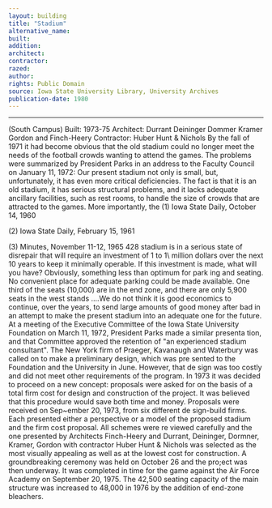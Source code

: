 ```yaml
---
layout: building
title: "Stadium"
alternative_name: 
built: 
addition:
architect: 
contractor: 
razed: 
author:
rights: Public Domain
source: Iowa State University Library, University Archives
publication-date: 1980 
---
```

---

(South Campus) 
Built: 1973-75 Architect: Durrant Deininger Dommer Kramer Gordon and Finch-Heery Contractor: Huber Hunt & Nichols 
By the fall of 1971 it had become obvious that the old stadium could no longer meet the needs of the football crowds wanting to attend the games. The problems were summarized by President Parks in an address to the Faculty Council on January 11, 1972: 
Our present stadium not only is small, but, unfortunately, it has even more critical deficiencies. The fact is that it is an old stadium, it has serious structural problems, and it lacks adequate ancillary facilities, such as rest rooms, to handle the size of crowds that are attracted to the games. More importantly, the 
(1) 
Iowa State Daily, October 14, 1960 

(2) 
Iowa State Daily, February 15, 1961 


(3) Minutes, November 11-12, 1965 
428 
stadium is in a serious state of disrepair that will require an 
investment of 1 to 1\ million dollars over the next 10 years to 
keep it minimally operable. If this investment is made, what 
will you have? Obviously, something less than optimum for park 
ing and seating. No convenient place for adequate parking could 
be made available. One third of the seats (10,000) are in the end 
zone, and there are only 5,900 seats in the west stands ....We 
do not think it is good economics to continue, over the years, to 
send large amounts of good money after bad in an attempt to make 
the present stadium into an adequate one for the future. 
At a meeting of the Executive Committee of the Iowa State University Foundation on March 11, 1972, President Parks made a similar presenta 
tion, and that Committee approved the retention of "an experienced stadium consultant". The New York firm of Praeger, Kavanaugh and Waterbury was called on to make a preliminary design, which was pre sented to the Foundation and the University in June. However, that de sign was too costly and did not meet other requirements of the program. 
In 1973 it was decided to proceed on a new concept: proposals were asked for on the basis of a total firm cost for design and construction of the project. It was believed that this procedure would save both time and money. 
Proposals were received on Sep~ember 20, 1973, from six different de sign-build firms. Each presented either a perspective or a model of the proposed stadium and the firm cost proposal. All schemes were re viewed carefully and the one presented by Architects Finch-Heery and Durrant, Deininger, Dormner, Kramer, Gordon with contractor Huber Hunt & Nichols was selected as the most visually appealing as well as at the lowest cost for construction. 
A groundbreaking ceremony was held on October 26 and the pro;ect was 
then underway. It was completed in time for the game against the  Air 
Force Academy on September 20, 1975. 
The 42,500 seating capacity of the main structure was increased to 48,000 in 1976 by the addition of end-zone bleachers.